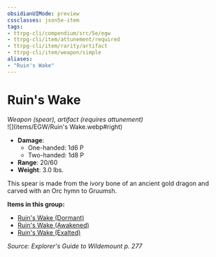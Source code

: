 ```yaml
---
obsidianUIMode: preview
cssclasses: json5e-item
tags:
- ttrpg-cli/compendium/src/5e/egw
- ttrpg-cli/item/attunement/required
- ttrpg-cli/item/rarity/artifact
- ttrpg-cli/item/weapon/simple
aliases: 
- "Ruin's Wake"
---
```

# Ruin's Wake
*Weapon (spear), artifact (requires attunement)*  
![](items/EGW/Ruin's Wake.webp#right)  

- **Damage**:
  - One-handed: 1d6 P
  - Two-handed: 1d8 P
- **Range**: 20/60
- **Weight**: 3.0 lbs.

This spear is made from the ivory bone of an ancient gold dragon and carved with an Orc hymn to Gruumsh.

**Items in this group:**

- [Ruin's Wake (Dormant)](ruins-wake-dormant-egw.md)
- [Ruin's Wake (Awakened)](ruins-wake-awakened-egw.md)
- [Ruin's Wake (Exalted)](ruins-wake-exalted-egw.md)

*Source: Explorer's Guide to Wildemount p. 277*